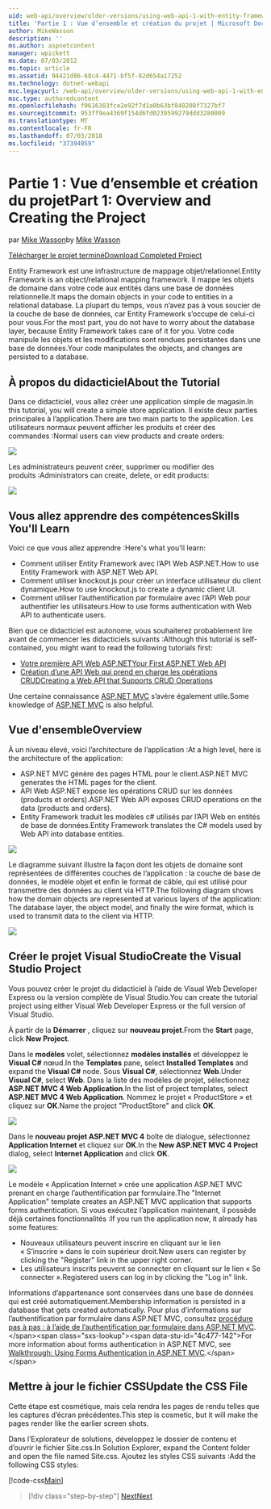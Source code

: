 ```yaml
---
uid: web-api/overview/older-versions/using-web-api-1-with-entity-framework-5/using-web-api-with-entity-framework-part-1
title: 'Partie 1 : Vue d’ensemble et création du projet | Microsoft Docs'
author: MikeWasson
description: ''
ms.author: aspnetcontent
manager: wpickett
ms.date: 07/03/2012
ms.topic: article
ms.assetid: 94421d86-68c4-4471-bf5f-82d654a17252
ms.technology: dotnet-webapi
msc.legacyurl: /web-api/overview/older-versions/using-web-api-1-with-entity-framework-5/using-web-api-with-entity-framework-part-1
msc.type: authoredcontent
ms.openlocfilehash: f0616383fce2e92f7d1a0b63bf840208f7327bf7
ms.sourcegitcommit: 953ff9ea4369f154d6fd0239599279ddd3280009
ms.translationtype: MT
ms.contentlocale: fr-FR
ms.lasthandoff: 07/03/2018
ms.locfileid: "37394059"
---
```

<a name="part-1-overview-and-creating-the-project"></a><span data-ttu-id="4c477-102">Partie 1 : Vue d’ensemble et création du projet</span><span class="sxs-lookup"><span data-stu-id="4c477-102">Part 1: Overview and Creating the Project</span></span>
====================
<span data-ttu-id="4c477-103">par [Mike Wasson](https://github.com/MikeWasson)</span><span class="sxs-lookup"><span data-stu-id="4c477-103">by [Mike Wasson](https://github.com/MikeWasson)</span></span>

[<span data-ttu-id="4c477-104">Télécharger le projet terminé</span><span class="sxs-lookup"><span data-stu-id="4c477-104">Download Completed Project</span></span>](http://code.msdn.microsoft.com/ASP-NET-Web-API-with-afa30545)

<span data-ttu-id="4c477-105">Entity Framework est une infrastructure de mappage objet/relationnel.</span><span class="sxs-lookup"><span data-stu-id="4c477-105">Entity Framework is an object/relational mapping framework.</span></span> <span data-ttu-id="4c477-106">Il mappe les objets de domaine dans votre code aux entités dans une base de données relationnelle.</span><span class="sxs-lookup"><span data-stu-id="4c477-106">It maps the domain objects in your code to entities in a relational database.</span></span> <span data-ttu-id="4c477-107">La plupart du temps, vous n’avez pas à vous soucier de la couche de base de données, car Entity Framework s’occupe de celui-ci pour vous.</span><span class="sxs-lookup"><span data-stu-id="4c477-107">For the most part, you do not have to worry about the database layer, because Entity Framework takes care of it for you.</span></span> <span data-ttu-id="4c477-108">Votre code manipule les objets et les modifications sont rendues persistantes dans une base de données.</span><span class="sxs-lookup"><span data-stu-id="4c477-108">Your code manipulates the objects, and changes are persisted to a database.</span></span>

## <a name="about-the-tutorial"></a><span data-ttu-id="4c477-109">À propos du didacticiel</span><span class="sxs-lookup"><span data-stu-id="4c477-109">About the Tutorial</span></span>

<span data-ttu-id="4c477-110">Dans ce didacticiel, vous allez créer une application simple de magasin.</span><span class="sxs-lookup"><span data-stu-id="4c477-110">In this tutorial, you will create a simple store application.</span></span> <span data-ttu-id="4c477-111">Il existe deux parties principales à l’application.</span><span class="sxs-lookup"><span data-stu-id="4c477-111">There are two main parts to the application.</span></span> <span data-ttu-id="4c477-112">Les utilisateurs normaux peuvent afficher les produits et créer des commandes :</span><span class="sxs-lookup"><span data-stu-id="4c477-112">Normal users can view products and create orders:</span></span>

![](using-web-api-with-entity-framework-part-1/_static/image1.png)

<span data-ttu-id="4c477-113">Les administrateurs peuvent créer, supprimer ou modifier des produits :</span><span class="sxs-lookup"><span data-stu-id="4c477-113">Administrators can create, delete, or edit products:</span></span>

![](using-web-api-with-entity-framework-part-1/_static/image2.png)

## <a name="skills-youll-learn"></a><span data-ttu-id="4c477-114">Vous allez apprendre des compétences</span><span class="sxs-lookup"><span data-stu-id="4c477-114">Skills You'll Learn</span></span>

<span data-ttu-id="4c477-115">Voici ce que vous allez apprendre :</span><span class="sxs-lookup"><span data-stu-id="4c477-115">Here's what you'll learn:</span></span>

- <span data-ttu-id="4c477-116">Comment utiliser Entity Framework avec l’API Web ASP.NET.</span><span class="sxs-lookup"><span data-stu-id="4c477-116">How to use Entity Framework with ASP.NET Web API.</span></span>
- <span data-ttu-id="4c477-117">Comment utiliser knockout.js pour créer un interface utilisateur du client dynamique.</span><span class="sxs-lookup"><span data-stu-id="4c477-117">How to use knockout.js to create a dynamic client UI.</span></span>
- <span data-ttu-id="4c477-118">Comment utiliser l’authentification par formulaire avec l’API Web pour authentifier les utilisateurs.</span><span class="sxs-lookup"><span data-stu-id="4c477-118">How to use forms authentication with Web API to authenticate users.</span></span>

<span data-ttu-id="4c477-119">Bien que ce didacticiel est autonome, vous souhaiterez probablement lire avant de commencer les didacticiels suivants :</span><span class="sxs-lookup"><span data-stu-id="4c477-119">Although this tutorial is self-contained, you might want to read the following tutorials first:</span></span>

- [<span data-ttu-id="4c477-120">Votre première API Web ASP.NET</span><span class="sxs-lookup"><span data-stu-id="4c477-120">Your First ASP.NET Web API</span></span>](../../getting-started-with-aspnet-web-api/tutorial-your-first-web-api.md)
- [<span data-ttu-id="4c477-121">Création d’une API Web qui prend en charge les opérations CRUD</span><span class="sxs-lookup"><span data-stu-id="4c477-121">Creating a Web API that Supports CRUD Operations</span></span>](../creating-a-web-api-that-supports-crud-operations.md)

<span data-ttu-id="4c477-122">Une certaine connaissance [ASP.NET MVC](../../../../mvc/index.md) s’avère également utile.</span><span class="sxs-lookup"><span data-stu-id="4c477-122">Some knowledge of [ASP.NET MVC](../../../../mvc/index.md) is also helpful.</span></span>

## <a name="overview"></a><span data-ttu-id="4c477-123">Vue d'ensemble</span><span class="sxs-lookup"><span data-stu-id="4c477-123">Overview</span></span>

<span data-ttu-id="4c477-124">À un niveau élevé, voici l’architecture de l’application :</span><span class="sxs-lookup"><span data-stu-id="4c477-124">At a high level, here is the architecture of the application:</span></span>

- <span data-ttu-id="4c477-125">ASP.NET MVC génère des pages HTML pour le client.</span><span class="sxs-lookup"><span data-stu-id="4c477-125">ASP.NET MVC generates the HTML pages for the client.</span></span>
- <span data-ttu-id="4c477-126">API Web ASP.NET expose les opérations CRUD sur les données (products et orders).</span><span class="sxs-lookup"><span data-stu-id="4c477-126">ASP.NET Web API exposes CRUD operations on the data (products and orders).</span></span>
- <span data-ttu-id="4c477-127">Entity Framework traduit les modèles c# utilisés par l’API Web en entités de base de données.</span><span class="sxs-lookup"><span data-stu-id="4c477-127">Entity Framework translates the C# models used by Web API into database entities.</span></span>

![](using-web-api-with-entity-framework-part-1/_static/image3.png)

<span data-ttu-id="4c477-128">Le diagramme suivant illustre la façon dont les objets de domaine sont représentées de différentes couches de l’application : la couche de base de données, le modèle objet et enfin le format de câble, qui est utilisé pour transmettre des données au client via HTTP.</span><span class="sxs-lookup"><span data-stu-id="4c477-128">The following diagram shows how the domain objects are represented at various layers of the application: The database layer, the object model, and finally the wire format, which is used to transmit data to the client via HTTP.</span></span>

![](using-web-api-with-entity-framework-part-1/_static/image4.png)

## <a name="create-the-visual-studio-project"></a><span data-ttu-id="4c477-129">Créer le projet Visual Studio</span><span class="sxs-lookup"><span data-stu-id="4c477-129">Create the Visual Studio Project</span></span>

<span data-ttu-id="4c477-130">Vous pouvez créer le projet du didacticiel à l’aide de Visual Web Developer Express ou la version complète de Visual Studio.</span><span class="sxs-lookup"><span data-stu-id="4c477-130">You can create the tutorial project using either Visual Web Developer Express or the full version of Visual Studio.</span></span>

<span data-ttu-id="4c477-131">À partir de la **Démarrer** , cliquez sur **nouveau projet**.</span><span class="sxs-lookup"><span data-stu-id="4c477-131">From the **Start** page, click **New Project**.</span></span>

<span data-ttu-id="4c477-132">Dans le **modèles** volet, sélectionnez **modèles installés** et développez le **Visual C#** nœud.</span><span class="sxs-lookup"><span data-stu-id="4c477-132">In the **Templates** pane, select **Installed Templates** and expand the **Visual C#** node.</span></span> <span data-ttu-id="4c477-133">Sous **Visual C#**, sélectionnez **Web**.</span><span class="sxs-lookup"><span data-stu-id="4c477-133">Under **Visual C#**, select **Web**.</span></span> <span data-ttu-id="4c477-134">Dans la liste des modèles de projet, sélectionnez **ASP.NET MVC 4 Web Application**.</span><span class="sxs-lookup"><span data-stu-id="4c477-134">In the list of project templates, select **ASP.NET MVC 4 Web Application**.</span></span> <span data-ttu-id="4c477-135">Nommez le projet « ProductStore » et cliquez sur **OK**.</span><span class="sxs-lookup"><span data-stu-id="4c477-135">Name the project "ProductStore" and click **OK**.</span></span>

![](using-web-api-with-entity-framework-part-1/_static/image5.png)

<span data-ttu-id="4c477-136">Dans le **nouveau projet ASP.NET MVC 4** boîte de dialogue, sélectionnez **Application Internet** et cliquez sur **OK**.</span><span class="sxs-lookup"><span data-stu-id="4c477-136">In the **New ASP.NET MVC 4 Project** dialog, select **Internet Application** and click **OK**.</span></span>

![](using-web-api-with-entity-framework-part-1/_static/image6.png)

<span data-ttu-id="4c477-137">Le modèle « Application Internet » crée une application ASP.NET MVC prenant en charge l’authentification par formulaire.</span><span class="sxs-lookup"><span data-stu-id="4c477-137">The "Internet Application" template creates an ASP.NET MVC application that supports forms authentication.</span></span> <span data-ttu-id="4c477-138">Si vous exécutez l’application maintenant, il possède déjà certaines fonctionnalités :</span><span class="sxs-lookup"><span data-stu-id="4c477-138">If you run the application now, it already has some features:</span></span>

- <span data-ttu-id="4c477-139">Nouveaux utilisateurs peuvent inscrire en cliquant sur le lien « S’inscrire » dans le coin supérieur droit.</span><span class="sxs-lookup"><span data-stu-id="4c477-139">New users can register by clicking the "Register" link in the upper right corner.</span></span>
- <span data-ttu-id="4c477-140">Les utilisateurs inscrits peuvent se connecter en cliquant sur le lien « Se connecter ».</span><span class="sxs-lookup"><span data-stu-id="4c477-140">Registered users can log in by clicking the "Log in" link.</span></span>

<span data-ttu-id="4c477-141">Informations d’appartenance sont conservées dans une base de données qui est créé automatiquement.</span><span class="sxs-lookup"><span data-stu-id="4c477-141">Membership information is persisted in a database that gets created automatically.</span></span> <span data-ttu-id="4c477-142">Pour plus d’informations sur l’authentification par formulaire dans ASP.NET MVC, consultez [procédure pas à pas : à l’aide de l’authentification par formulaire dans ASP.NET MVC](https://msdn.microsoft.com/library/ff398049(VS.98).aspx).</span><span class="sxs-lookup"><span data-stu-id="4c477-142">For more information about forms authentication in ASP.NET MVC, see [Walkthrough: Using Forms Authentication in ASP.NET MVC](https://msdn.microsoft.com/library/ff398049(VS.98).aspx).</span></span>

## <a name="update-the-css-file"></a><span data-ttu-id="4c477-143">Mettre à jour le fichier CSS</span><span class="sxs-lookup"><span data-stu-id="4c477-143">Update the CSS File</span></span>

<span data-ttu-id="4c477-144">Cette étape est cosmétique, mais cela rendra les pages de rendu telles que les captures d’écran précédentes.</span><span class="sxs-lookup"><span data-stu-id="4c477-144">This step is cosmetic, but it will make the pages render like the earlier screen shots.</span></span>

<span data-ttu-id="4c477-145">Dans l’Explorateur de solutions, développez le dossier de contenu et d’ouvrir le fichier Site.css.</span><span class="sxs-lookup"><span data-stu-id="4c477-145">In Solution Explorer, expand the Content folder and open the file named Site.css.</span></span> <span data-ttu-id="4c477-146">Ajoutez les styles CSS suivants :</span><span class="sxs-lookup"><span data-stu-id="4c477-146">Add the following CSS styles:</span></span>

[!code-css[Main](using-web-api-with-entity-framework-part-1/samples/sample1.css)]

> [!div class="step-by-step"]
> [<span data-ttu-id="4c477-147">Next</span><span class="sxs-lookup"><span data-stu-id="4c477-147">Next</span></span>](using-web-api-with-entity-framework-part-2.md)
